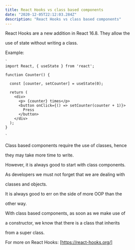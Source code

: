 ```yaml
---
title: React Hooks vs class based components
date: "2020-12-05T22:12:03.284Z"
description: "React Hooks vs class based components"
---
```



React Hooks are a new addition in React 16.8. They allow the 

use of state without writing a class.


Example:
```
`
import React, { useState } from 'react';

function Counter() {

  const [counter, setCounter] = useState(0);

  return (
    <div>
      <p> {counter} times</p>
      <button onClick={() => setCounter(counter + 1)}>
        Press
      </button>
    </div>
  );
}

`
```

Class based components require the use of classes, hence

they may take more time to write. 


However, it is always good to start with class components.


As developers we must not forget that we are dealing with

classes and objects.


It is always good to err on the side of more OOP than the

other way.


With class based components, as soon as we make use of

a constructor, we know that there is a class that inherits

from a super class. 




For more on React Hooks: [https://react-hooks.org/]
